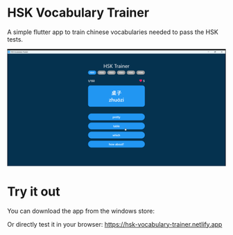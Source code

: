 # HSK Vocabulary Trainer

A simple flutter app to train chinese vocabularies needed to pass the HSK tests.

![App Animation](animation.gif)

# Try it out 

You can download the app from the windows store:

Or directly test it in your browser: https://hsk-vocabulary-trainer.netlify.app